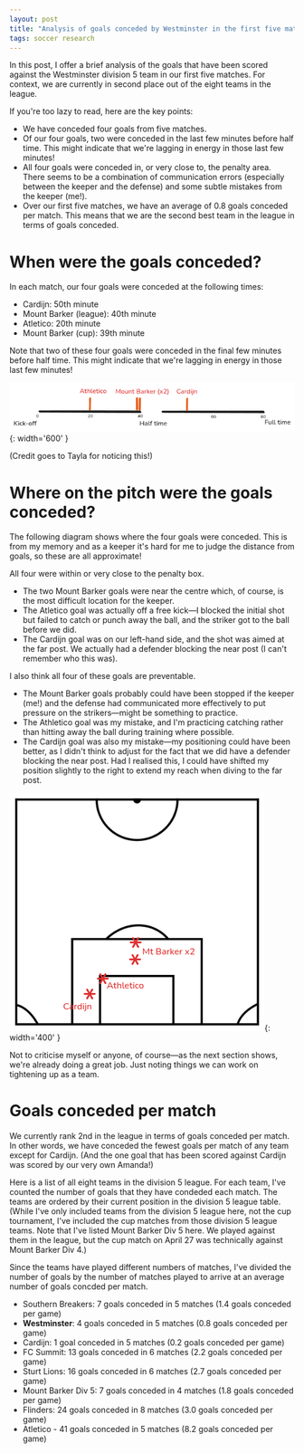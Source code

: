 ```yaml
---
layout: post
title: "Analysis of goals conceded by Westminster in the first five matches"
tags: soccer research
---
```


In this post, I offer a brief analysis of the goals that have been scored against the Westminster division 5 team in our first five matches. For context, we are currently in second place out of the eight teams in the league.

If you're too lazy to read, here are the key points:
- We have conceded four goals from five matches.
- Of our four goals, two were conceded in the last few minutes before half time. This might indicate that we're lagging in energy in those last few minutes!
- All four goals were conceded in, or very close to, the penalty area. There seems to be a combination of communication errors (especially between the keeper and the defense) and some subtle mistakes from the keeper (me!).
- Over our first five matches, we have an average of 0.8 goals conceded per match. This means that we are the second best team in the league in terms of goals conceded.  

# When were the goals conceded?

In each match, our four goals were conceded at the following times:

- Cardijn: 50th minute
- Mount Barker (league): 40th minute
- Atletico: 20th minute
- Mount Barker (cup): 39th minute

Note that two of these four goals were conceded in the final few minutes before half time. This might indicate that we're lagging in energy in those last few minutes!

![Graph showing the time when goals have been conceded](/assets/images/westminster_goals.png){: width='600' }

(Credit goes to Tayla for noticing this!)

# Where on the pitch were the goals conceded?

The following diagram shows where the four goals were conceded. This is from my memory and as a keeper it's hard for me to judge the distance from goals, so these are all approximate!

All four were within or very close to the penalty box.
- The two Mount Barker goals were near the centre which, of course, is the most difficult location for the keeper.
- The Atletico goal was actually off a free kick—I blocked the initial shot but failed to catch or punch away the ball, and the striker got to the ball before we did.
- The Cardijn goal was on our left-hand side, and the shot was aimed at the far post. We actually had a defender blocking the near post (I can't remember who this was).

I also think all four of these goals are preventable.
- The Mount Barker goals probably could have been stopped if the keeper (me!) and the defense had communicated more effectively to put pressure on the strikers—might be something to practice.
- The Athletico goal was my mistake, and I'm practicing catching rather than hitting away the ball during training where possible.
- The Cardijn goal was also my mistake—my positioning could have been better, as I didn't think to adjust for the fact that we did have a defender blocking the near post. Had I realised this, I could have shifted my position slightly to the right to extend my reach when diving to the far post.

![Diagram showing where on the pitch goals were conceded](/assets/images/westminster_goals_2.png){: width='400' }

Not to criticise myself or anyone, of course—as the next section shows, we're already doing a great job. Just noting things we can work on tightening up as a team.

# Goals conceded per match

We currently rank 2nd in the league in terms of goals conceded per match. In other words, we have conceded the fewest goals per match of any team except for Cardijn. (And the one goal that has been scored against Cardijn was scored by our very own Amanda!)

Here is a list of all eight teams in the division 5 league. For each team, I've counted the number of goals that they have condeded each match. The teams are ordered by their current position in the division 5 league table. (While I've only included teams from the division 5 league here, not the cup tournament, I've included the cup matches from those division 5 league teams. Note that I've listed Mount Barker Div 5 here. We played against them in the league, but the cup match on April 27 was technically against Mount Barker Div 4.)

Since the teams have played different numbers of matches, I've divided the number of goals by the number of matches played to arrive at an average number of goals concded per match.

- Southern Breakers: 7 goals conceded in 5 matches (1.4 goals conceded per game)
- **Westminster**: 4 goals conceded in 5 matches (0.8 goals conceded per game)
- Cardijn: 1 goal conceded in 5 matches (0.2 goals conceded per game)
- FC Summit: 13 goals conceded in 6 matches (2.2 goals conceded per game)
- Sturt Lions: 16 goals conceded in 6 matches (2.7 goals conceded per game)
- Mount Barker Div 5: 7 goals conceded in 4 matches (1.8 goals conceded per game)
- Flinders: 24 goals conceded in 8 matches (3.0 goals conceded per game)
- Atletico - 41 goals conceded in 5 matches (8.2 goals conceded per game)
